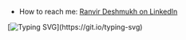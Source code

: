 
-  How to reach me: [Ranvir Deshmukh on LinkedIn](https://www.linkedin.com/in/ranvir-deshmukh-209706199)

  [![Typing SVG](https://readme-typing-svg.demolab.com?font=Fira+Code&pause=1000&color=571CE0&width=435&lines=I+am+Ranvir;I+love+writing+software+programs.)](https://git.io/typing-svg)

